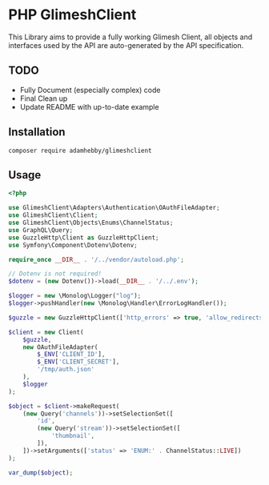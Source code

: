 # PHP GlimeshClient

This Library aims to provide a fully working Glimesh Client, all objects and interfaces used by the API are auto-generated by the API specification.


## TODO
 - Fully Document (especially complex) code
 - Final Clean up
 - Update README with up-to-date example

## Installation

`composer require adamhebby/glimeshclient`

## Usage

```php
<?php

use GlimeshClient\Adapters\Authentication\OAuthFileAdapter;
use GlimeshClient\Client;
use GlimeshClient\Objects\Enums\ChannelStatus;
use GraphQL\Query;
use GuzzleHttp\Client as GuzzleHttpClient;
use Symfony\Component\Dotenv\Dotenv;

require_once __DIR__ . '/../vendor/autoload.php';

// Dotenv is not required!
$dotenv = (new Dotenv())->load(__DIR__ . '/../.env');

$logger = new \Monolog\Logger("log");
$logger->pushHandler(new \Monolog\Handler\ErrorLogHandler());

$guzzle = new GuzzleHttpClient(['http_errors' => true, 'allow_redirects' => true]);

$client = new Client(
    $guzzle,
    new OAuthFileAdapter(
        $_ENV['CLIENT_ID'],
        $_ENV['CLIENT_SECRET'],
        '/tmp/auth.json'
    ),
    $logger
);

$object = $client->makeRequest(
    (new Query('channels'))->setSelectionSet([
        'id',
        (new Query('stream'))->setSelectionSet([
            'thumbnail',
        ]),
    ])->setArguments(['status' => 'ENUM:' . ChannelStatus::LIVE])
);

var_dump($object);

```
